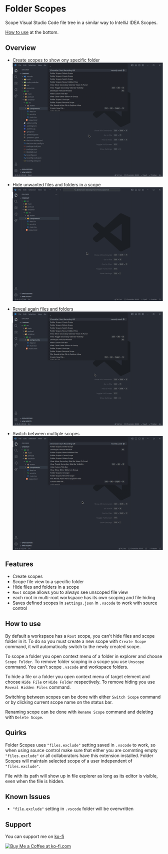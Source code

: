 # Folder Scopes

Scope Visual Studio Code file tree in a similar way to IntelliJ IDEA Scopes.

[How to use](#how-to-use) at the bottom.

## Overview

- Create scopes to show ony specific folder
![Create a scope and scope a folder](https://raw.githubusercontent.com/bartosz-dude/folder-scopes/main/images/createScope.gif)

- Hide unwanted files and folders in a scope
![Hide files and folders](https://raw.githubusercontent.com/bartosz-dude/folder-scopes/main/images/hideItems.gif)

- Reveal again files and folders
![Show hidden files and folders](https://raw.githubusercontent.com/bartosz-dude/folder-scopes/main/images/showHidden.gif)

- Switch between multiple scopes
![Switch between multiple scopes](https://raw.githubusercontent.com/bartosz-dude/folder-scopes/main/images/switchScopes.gif)

## Features

- Create scopes
- Scope file view to a specific folder
- Hide files and folders in a scope
- `Root` scope allows you to always see unscoped file view
- each root in multi-root workspace has its own scoping and file hiding
- Saves defined scopes in `settings.json` in `.vscode` to work with source control

## How to use

By default a workspace has a `Root` scope, you can't hide files and scope folder in it. To do so you must create a new scope with `Create Scope` command, it will automatically switch to the newly created scope.

To scope a folder you open context menu of a folder in explorer and choose `Scope Folder`. To remove folder scoping in a scope you use `Unscope` command. You can't scope `.vscode` and workspace folders.

To hide a file or a folder you open context menu of target element and choose `Hide File` or `Hide Folder` respectively. To remove hiding you use `Reveal Hidden Files` command.

Switching between scopes can be done with either `Switch Scope` command or by clicking current scope name on the status bar.

Renaming scope can be done with `Rename Scope` command and deleting with `Delete Scope`.

## Quirks

Folder Scopes uses `"files.exclude"` setting saved in `.vscode` to work, so when using source control make sure that either you are commting empty `"files.exclude"` or all collaborators have this extension installed. Folder Scopes will maintain selected scope of a user independent of `"files.exclude"`.

File with its path will show up in file explorer as long as its editor is visible, even when the file is hidden.

## Known Issues

- `"file.exclude"` setting in `.vscode` folder will be overwritten

## Support

You can support me on [ko-fi](https://ko-fi.com/bartoszdude)

<a href='https://ko-fi.com/E1E5Z3TEO' target='_blank'><img height='36' style='border:0px;height:36px;' src='https://storage.ko-fi.com/cdn/kofi1.png?v=3' border='0' alt='Buy Me a Coffee at ko-fi.com' /></a>
